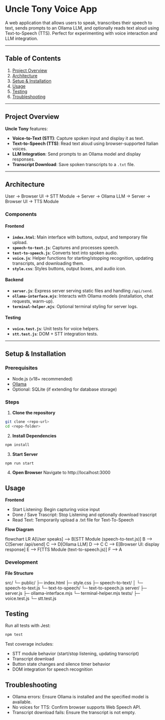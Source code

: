 # Uncle Tony Voice App

A web application that allows users to speak, transcribes their speech to text, sends prompts to an Ollama LLM, and optionally reads text aloud using Text-to-Speech (TTS). Perfect for experimenting with voice interaction and LLM integration.

---

## Table of Contents

1. [Project Overview](#project-overview)
2. [Architecture](#architecture)
3. [Setup & Installation](#setup--installation)
4. [Usage](#usage)
5. [Testing](#testing)
6. [Troubleshooting](#troubleshooting)

---

## Project Overview

**Uncle Tony** features:

- **Voice-to-Text (STT)**: Capture spoken input and display it as text.
- **Text-to-Speech (TTS)**: Read text aloud using browser-supported Italian voices.
- **LLM Integration**: Send prompts to an Ollama model and display responses.
- **Transcript Download**: Save spoken transcripts to a `.txt` file.

---

## Architecture

User → Browser UI → STT Module → Server → Ollama LLM → Server → Browser UI → TTS Module

### Components

#### Frontend

- **`index.html`**: Main interface with buttons, output, and temporary file upload.
- **`speech-to-text.js`**: Captures and processes speech.
- **`text-to-speech.js`**: Converts text into spoken audio.
- **`voice.js`**: Helper functions for starting/stopping recognition, updating transcripts, and downloading them.
- **`style.css`**: Styles buttons, output boxes, and audio icon.

#### Backend

- **`server.js`**: Express server serving static files and handling `/api/send`.
- **`ollama-interface.mjs`**: Interacts with Ollama models (installation, chat requests, warm-up).
- **`terminal-helper.mjs`**: Optional terminal styling for server logs.

#### Testing

- **`voice.test.js`**: Unit tests for voice helpers.
- **`stt.test.js`**: DOM + STT integration tests.

---

## Setup & Installation

### Prerequisites

- Node.js (v18+ recommended)
- [Ollama](https://ollama.com/download)
- Optional: SQLite (if extending for database storage)

### Steps

1. **Clone the repository**

```bash
git clone <repo-url>
cd <repo-folder>
```

2. **Install Dependencies**

```bash
npm install
```

3. **Start Server**

```bash
npm run start
```

4. **Open Browser**
   Navigate to http://localhost:3000

## Usage

**Frontend**

- Start Listening: Begin capturing voice input
- Done / Save Trascript: Stop Listening and optionally download trascript
- Read Text: Temporarily upload a .txt file for Text-To-Speech

**Flow Diagram**

flowchart LR
A[User speaks] --> B[STT Module (speech-to-text.js)]
B --> C[Server /api/send]
C --> D[Ollama LLM]
D --> C
C --> E[Browser UI: display response]
E --> F[TTS Module (text-to-speech.js)]
F --> A

### Development

**File Structure**

src/
└─ public/
├─ index.html
├─ style.css
├─ speech-to-text/
│ └─ speech-to-text.js
└─ text-to-speech/
└─ text-to-speech.js
server/
├─ server.js
├─ ollama-interface.mjs
└─ terminal-helper.mjs
tests/
├─ voice.test.js
└─ stt.test.js

## Testing

Run all tests with Jest:

```bash
npm test
```

Test coverage includes:

- STT module behavior (start/stop listening, updating transcript)
- Transcript download
- Button state changes and silence timer behavior
- DOM integration for speech recognition

## Troubleshooting

- Ollama errors: Ensure Ollama is installed and the specified model is available.
- No voices for TTS: Confirm browser supports Web Speech API.
- Transcript download fails: Ensure the transcript is not empty.
